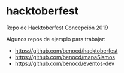 # hacktoberfest
Repo de Hacktoberfest Concepción 2019

Algunos repos de ejemplo para trabajar:
- https://github.com/benocd/hacktoberfest
- https://github.com/benocd/mapaSismos
- https://github.com/benocd/eventos-dev

